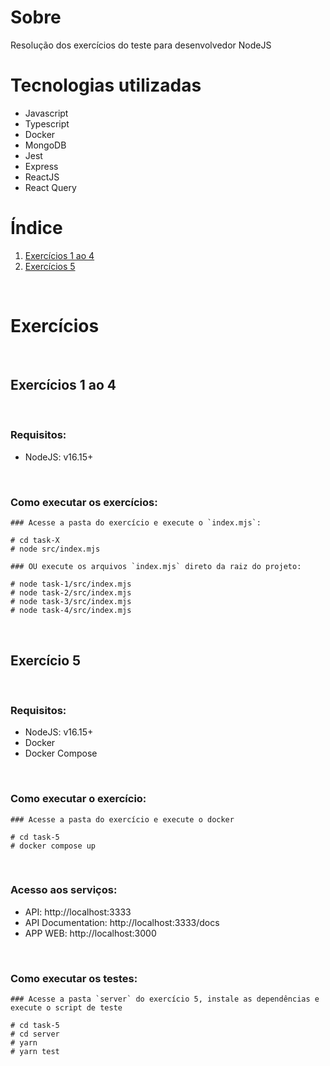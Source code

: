 # Sobre

Resolução dos exercícios do teste para desenvolvedor NodeJS

# Tecnologias utilizadas

* Javascript
* Typescript
* Docker
* MongoDB
* Jest
* Express
* ReactJS
* React Query

# Índice

1. [Exercícios 1 ao 4](#exercícios-1-ao-4)
2. [Exercícios 5](#exercício-5)

<br />

# Exercícios
<br />

## Exercícios 1 ao 4

<br />

### Requisitos:

* NodeJS: v16.15+

<br />

### Como executar os exercícios:

```
### Acesse a pasta do exercício e execute o `index.mjs`:

# cd task-X
# node src/index.mjs

### OU execute os arquivos `index.mjs` direto da raiz do projeto:

# node task-1/src/index.mjs
# node task-2/src/index.mjs
# node task-3/src/index.mjs
# node task-4/src/index.mjs
```

<br />

## Exercício 5

<br />

### Requisitos:

* NodeJS: v16.15+
* Docker
* Docker Compose

<br />

### Como executar o exercício:

```
### Acesse a pasta do exercício e execute o docker

# cd task-5
# docker compose up
```

<br />

### Acesso aos serviços:
* API: http://localhost:3333
* API Documentation: http://localhost:3333/docs
* APP WEB: http://localhost:3000

<br />

### Como executar os testes:

```
### Acesse a pasta `server` do exercício 5, instale as dependências e execute o script de teste

# cd task-5
# cd server
# yarn
# yarn test
```